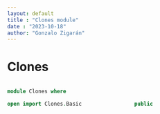 ```yaml
---
layout: default
title : "Clones module"
date : "2023-10-18"
author: "Gonzalo Zigarán"
---
```


# Clones


```agda

module Clones where

open import Clones.Basic                 public


```
